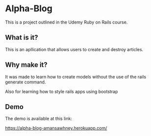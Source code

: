 # Alpha-Blog
This is a project outlined in the Udemy Ruby on Rails course.

## What is it?

This is an apllication that allows users to create and destroy articles.

## Why make it?

It was made to learn how to create models without the use of the rails generate command. 

Also for learning how to style rails apps using bootstrap

## Demo

The demo is available at this link:

https://alpha-blog-amansawhney.herokuapp.com/

